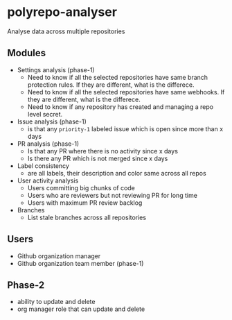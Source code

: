 # polyrepo-analyser
Analyse data across multiple repositories

## Modules

- Settings analysis (phase-1)
  - Need to know if all the selected repositories have same branch protection rules. If they are different, what is the differece. 
  - Need to know if all the selected repositories have same webhooks. If they are different, what is the differece. 
  - Need to know if any repository has created and managing a repo level secret. 
- Issue analysis (phase-1)
  - is that any `priority-1` labeled issue which is open since more than x days
- PR analysis (phase-1)
  - Is that any PR where there is no activity since x days
  - Is there any PR which is not merged since x days
- Label consistency 
  - are all labels, their description and color same across all repos
- User activity analysis
  - Users committing big chunks of code
  - Users who are reviewers but not reviewing PR for long time
  - Users with maximum PR review backlog
- Branches
  - List stale branches across all repositories

## Users

- Github organization manager 
- Github organization team member (phase-1)

## Phase-2
- ability to update and delete 
- org manager role that can update and delete



